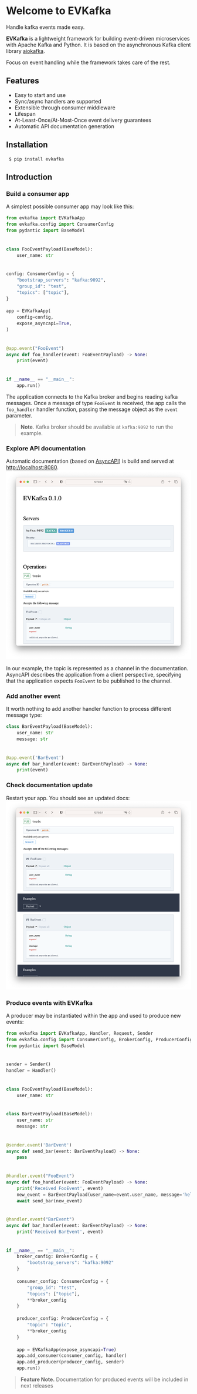 # Welcome to EVKafka

Handle kafka events made easy.

**EVKafka** is a lightweight framework for building 
event-driven microservices with Apache Kafka and Python.
It is based on the asynchronous Kafka client library 
[aiokafka](https://aiokafka.readthedocs.io/en/stable/).

Focus on event handling while the framework takes care of the rest.

## Features

- Easy to start and use
- Sync/async handlers are supported
- Extensible through consumer middleware
- Lifespan
- At-Least-Once/At-Most-Once event delivery guarantees
- Automatic API documentation generation


## Installation

     $ pip install evkafka

## Introduction

### Build a consumer app

A simplest possible consumer app may look like this:

```python
from evkafka import EVKafkaApp
from evkafka.config import ConsumerConfig
from pydantic import BaseModel


class FooEventPayload(BaseModel):
    user_name: str


config: ConsumerConfig = {
    "bootstrap_servers": "kafka:9092",
    "group_id": "test",
    "topics": ["topic"],
}

app = EVKafkaApp(
    config=config,
    expose_asyncapi=True,
)


@app.event("FooEvent")
async def foo_handler(event: FooEventPayload) -> None:
    print(event)


if __name__ == "__main__":
    app.run()
```

The application connects to the Kafka broker and begins 
reading kafka messages. Once a message of type `FooEvent` 
is received, the app calls the `foo_handler` handler function,
passing the message object as the `event` parameter.

> **Note**. Kafka broker should be available at `kafka:9092` to run the example. 

### Explore API documentation

Automatic documentation (based on [AsyncAPI](https://www.asyncapi.com/)) is build and served at
[http://localhost:8080](http://localhost:8080).
![Screenshot](img/asyncapi.png)

In our example, the topic is represented as a channel 
in the documentation. AsyncAPI describes the application 
from a client perspective, specifying that the application 
expects `FooEvent` to be published to the channel.

### Add another event
It worth nothing to add another handler function to process different message type:

```python
class BarEventPayload(BaseModel):
    user_name: str
    message: str


@app.event('BarEvent')
async def bar_handler(event: BarEventPayload) -> None:
    print(event)
```

### Check documentation update

Restart your app. You should see an updated docs:
![Screenshot](img/asyncapi_2.png)


### Produce events with EVKafka

A producer may be instantiated within the app and used to produce new events:

```python
from evkafka import EVKafkaApp, Handler, Request, Sender
from evkafka.config import ConsumerConfig, BrokerConfig, ProducerConfig
from pydantic import BaseModel


sender = Sender()
handler = Handler()


class FooEventPayload(BaseModel):
    user_name: str


class BarEventPayload(BaseModel):
    user_name: str
    message: str


@sender.event('BarEvent')
async def send_bar(event: BarEventPayload) -> None:
    pass


@handler.event("FooEvent")
async def foo_handler(event: FooEventPayload) -> None:
    print('Received FooEvent', event)
    new_event = BarEventPayload(user_name=event.user_name, message='hello')
    await send_bar(new_event)


@handler.event("BarEvent")
async def bar_handler(event: BarEventPayload) -> None:
    print('Received BarEvent', event)


if __name__ == "__main__":
    broker_config: BrokerConfig = {
        "bootstrap_servers": "kafka:9092"
    }

    consumer_config: ConsumerConfig = {
        "group_id": "test",
        "topics": ["topic"],
        **broker_config
    }

    producer_config: ProducerConfig = {
        "topic": "topic",
        **broker_config
    }

    app = EVKafkaApp(expose_asyncapi=True)
    app.add_consumer(consumer_config, handler)
    app.add_producer(producer_config, sender)
    app.run()
```

> **Feature Note.** Documentation for produced events will be included in next releases
